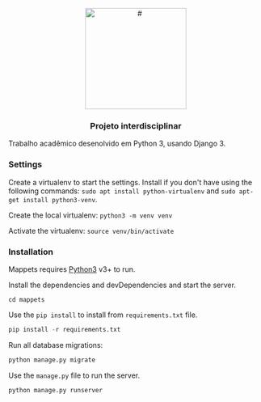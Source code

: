 <p align="center">
  <a href="#">
    <img src="#" width="200px" alt="#">
  </a>

  <h3 align="center">Projeto interdisciplinar</h3>
</p>

Trabalho acadêmico desenolvido em Python 3, usando Django 3.

### Settings

Create a virtualenv to start the settings. Install if you don't have using the following commands: `sudo apt install python-virtualenv` and `sudo apt-get install python3-venv`.

Create the local virtualenv: `python3 -m venv venv`

Activate the virtualenv: `source venv/bin/activate`

### Installation

Mappets requires [Python3](https://www.python.org/) v3+ to run.

Install the dependencies and devDependencies and start the server.

```shell
cd mappets
```

Use the `pip install` to install from `requirements.txt` file.

```python
pip install -r requirements.txt
```

Run all database migrations:

```python
python manage.py migrate
```

Use the `manage.py` file to run the server.

```python
python manage.py runserver
```
